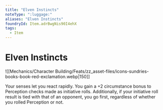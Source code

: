 ```yaml
---
title: "Elven Instincts"
noteType: ":luggage:"
aliases: "Elven Instincts"
foundryId: Item.adrBwgNis90I4ehX
tags:
  - Item
---
```


# Elven Instincts
![[Mechanics/Character Building/Feats/zz_asset-files/icons-sundries-books-book-red-exclamation.webp|150]]

Your senses let you react rapidly. You gain a +2 circumstance bonus to Perception checks made as initiative rolls. Additionally, if your initiative roll result is tied with that of an opponent, you go first, regardless of whether you rolled Perception or not.
